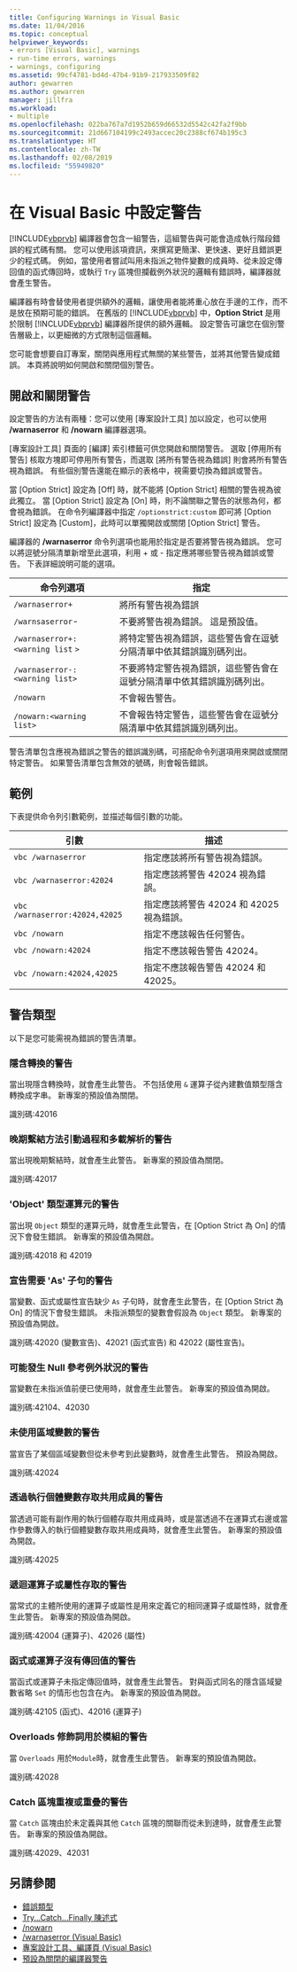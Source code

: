 ```yaml
---
title: Configuring Warnings in Visual Basic
ms.date: 11/04/2016
ms.topic: conceptual
helpviewer_keywords:
- errors [Visual Basic], warnings
- run-time errors, warnings
- warnings, configuring
ms.assetid: 99cf4781-bd4d-47b4-91b9-217933509f82
author: gewarren
ms.author: gewarren
manager: jillfra
ms.workload:
- multiple
ms.openlocfilehash: 022ba767a7d1952b659d66532d5542c42fa2f9bb
ms.sourcegitcommit: 21d667104199c2493accec20c2388cf674b195c3
ms.translationtype: HT
ms.contentlocale: zh-TW
ms.lasthandoff: 02/08/2019
ms.locfileid: "55949820"
---
```

# <a name="configuring-warnings-in-visual-basic"></a>在 Visual Basic 中設定警告

[!INCLUDE[vbprvb](../code-quality/includes/vbprvb_md.md)] 編譯器會包含一組警告，這組警告與可能會造成執行階段錯誤的程式碼有關。 您可以使用該項資訊，來撰寫更簡潔、更快速、更好且錯誤更少的程式碼。 例如，當使用者嘗試叫用未指派之物件變數的成員時、從未設定傳回值的函式傳回時，或執行 `Try` 區塊但攔截例外狀況的邏輯有錯誤時，編譯器就會產生警告。

 編譯器有時會替使用者提供額外的邏輯，讓使用者能將重心放在手邊的工作，而不是放在預期可能的錯誤。 在舊版的 [!INCLUDE[vbprvb](../code-quality/includes/vbprvb_md.md)] 中，**Option Strict** 是用於限制 [!INCLUDE[vbprvb](../code-quality/includes/vbprvb_md.md)] 編譯器所提供的額外邏輯。 設定警告可讓您在個別警告層級上，以更細微的方式限制這個邏輯。

 您可能會想要自訂專案，關閉與應用程式無關的某些警告，並將其他警告變成錯誤。 本頁將說明如何開啟和關閉個別警告。

## <a name="turning-warnings-off-and-on"></a>開啟和關閉警告
 設定警告的方法有兩種：您可以使用 [專案設計工具] 加以設定，也可以使用 **/warnaserror** 和 **/nowarn** 編譯器選項。

 [專案設計工具] 頁面的 [編譯] 索引標籤可供您開啟和關閉警告。 選取 [停用所有警告] 核取方塊即可停用所有警告，而選取 [將所有警告視為錯誤] 則會將所有警告視為錯誤。 有些個別警告還能在顯示的表格中，視需要切換為錯誤或警告。

 當 [Option Strict] 設定為 [Off] 時，就不能將 [Option Strict] 相關的警告視為彼此獨立。 當 [Option Strict] 設定為 [On] 時，則不論關聯之警告的狀態為何，都會視為錯誤。 在命令列編譯器中指定 `/optionstrict:custom` 即可將 [Option Strict] 設定為 [Custom]，此時可以單獨開啟或關閉 [Option Strict] 警告。

 編譯器的 **/warnaserror** 命令列選項也能用於指定是否要將警告視為錯誤。 您可以將逗號分隔清單新增至此選項，利用 + 或 - 指定應將哪些警告視為錯誤或警告。 下表詳細說明可能的選項。

|命令列選項|指定|
| - |---------------|
|`/warnaserror+`|將所有警告視為錯誤|
|`/warnsaserror`-|不要將警告視為錯誤。 這是預設值。|
|`/warnaserror+:<warning list` `>`|將特定警告視為錯誤，這些警告會在逗號分隔清單中依其錯誤識別碼列出。|
|`/warnaserror-:<warning list>`|不要將特定警告視為錯誤，這些警告會在逗號分隔清單中依其錯誤識別碼列出。|
|`/nowarn`|不會報告警告。|
|`/nowarn:<warning list>`|不會報告特定警告，這些警告會在逗號分隔清單中依其錯誤識別碼列出。|

 警告清單包含應視為錯誤之警告的錯誤識別碼，可搭配命令列選項用來開啟或關閉特定警告。 如果警告清單包含無效的號碼，則會報告錯誤。

## <a name="examples"></a>範例
 下表提供命令列引數範例，並描述每個引數的功能。

|引數|描述|
|--------------|-----------------|
|`vbc /warnaserror`|指定應該將所有警告視為錯誤。|
|`vbc /warnaserror:42024`|指定應該將警告 42024 視為錯誤。|
|`vbc /warnaserror:42024,42025`|指定應該將警告 42024 和 42025 視為錯誤。|
|`vbc /nowarn`|指定不應該報告任何警告。|
|`vbc /nowarn:42024`|指定不應該報告警告 42024。|
|`vbc /nowarn:42024,42025`|指定不應該報告警告 42024 和 42025。|

## <a name="types-of-warnings"></a>警告類型
 以下是您可能需視為錯誤的警告清單。

### <a name="implicit-conversion-warning"></a>隱含轉換的警告
 當出現隱含轉換時，就會產生此警告。 不包括使用 `&` 運算子從內建數值類型隱含轉換成字串。 新專案的預設值為關閉。

 識別碼:42016

### <a name="late-bound-method-invocation-and-overload-resolution-warning"></a>晚期繫結方法引動過程和多載解析的警告
 當出現晚期繫結時，就會產生此警告。 新專案的預設值為關閉。

 識別碼:42017

### <a name="operands-of-type-object-warnings"></a>'Object' 類型運算元的警告
 當出現 `Object` 類型的運算元時，就會產生此警告，在 [Option Strict 為 On] 的情況下會發生錯誤。 新專案的預設值為開啟。

 識別碼:42018 和 42019

### <a name="declarations-require-as-clause-warnings"></a>宣告需要 'As' 子句的警告
 當變數、函式或屬性宣告缺少 `As` 子句時，就會產生此警告，在 [Option Strict 為 On] 的情況下會發生錯誤。 未指派類型的變數會假設為 `Object` 類型。 新專案的預設值為開啟。

 識別碼:42020 (變數宣告)、42021 (函式宣告) 和 42022 (屬性宣告)。

### <a name="possible-null-reference-exception-warnings"></a>可能發生 Null 參考例外狀況的警告
 當變數在未指派值前便已使用時，就會產生此警告。 新專案的預設值為開啟。

 識別碼:42104、42030

### <a name="unused-local-variable-warning"></a>未使用區域變數的警告
 當宣告了某個區域變數但從未參考到此變數時，就會產生此警告。 預設為開啟。

 識別碼:42024

### <a name="access-of-shared-member-through-instance-variable-warning"></a>透過執行個體變數存取共用成員的警告
 當透過可能有副作用的執行個體存取共用成員時，或是當透過不在運算式右邊或當作參數傳入的執行個體變數存取共用成員時，就會產生此警告。 新專案的預設值為開啟。

 識別碼:42025

### <a name="recursive-operator-or-property-access-warnings"></a>遞迴運算子或屬性存取的警告
 當常式的主體所使用的運算子或屬性是用來定義它的相同運算子或屬性時，就會產生此警告。 新專案的預設值為開啟。

 識別碼:42004 (運算子)、42026 (屬性)

### <a name="function-or-operator-without-return-value-warning"></a>函式或運算子沒有傳回值的警告
 當函式或運算子未指定傳回值時，就會產生此警告。 對與函式同名的隱含區域變數省略 `Set` 的情形也包含在內。 新專案的預設值為開啟。

 識別碼:42105 (函式)、42016 (運算子)

### <a name="overloads-modifier-used-in-a-module-warning"></a>Overloads 修飾詞用於模組的警告
 當 `Overloads` 用於`Module`時，就會產生此警告。 新專案的預設值為開啟。

 識別碼:42028

### <a name="duplicate-or-overlapping-catch-blocks-warnings"></a>Catch 區塊重複或重疊的警告
 當 `Catch` 區塊由於未定義與其他 `Catch` 區塊的關聯而從未到達時，就會產生此警告。 新專案的預設值為開啟。

 識別碼:42029、42031

## <a name="see-also"></a>另請參閱

- [錯誤類型](/dotnet/visual-basic/programming-guide/language-features/error-types)
- [Try...Catch...Finally 陳述式](/dotnet/visual-basic/language-reference/statements/try-catch-finally-statement)
- [/nowarn](/dotnet/visual-basic/reference/command-line-compiler/nowarn)
- [/warnaserror (Visual Basic)](/dotnet/visual-basic/reference/command-line-compiler/warnaserror)
- [專案設計工具、編譯頁 (Visual Basic)](../ide/reference/compile-page-project-designer-visual-basic.md)
- [預設為關閉的編譯器警告](/cpp/preprocessor/compiler-warnings-that-are-off-by-default)